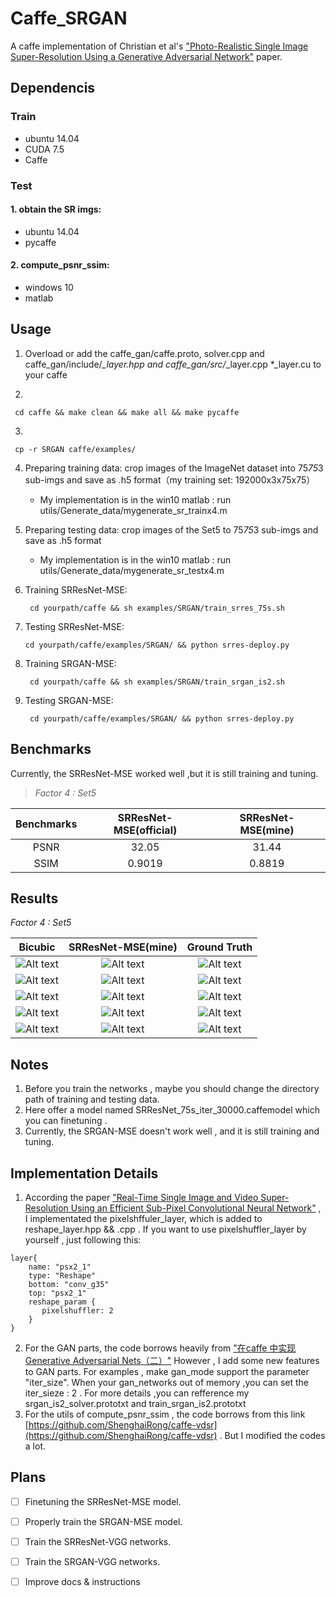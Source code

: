 # Caffe_SRGAN #
A caffe implementation of Christian et al's ["Photo-Realistic Single Image Super-Resolution Using a Generative Adversarial Network"](https://arxiv.org/abs/1609.04802/ "https://arxiv.org/abs/1609.04802/") paper.
## Dependencis
### Train
* ubuntu 14.04
* CUDA 7.5
* Caffe

### Test ###
#### 1. obtain the SR imgs:
* ubuntu 14.04
* pycaffe

#### 2. compute\_psnr\_ssim:
* windows 10
* matlab

## Usage
1. Overload or add the caffe\_gan/caffe.proto, solver.cpp and  caffe\_gan/include/*_layer.hpp and caffe\_gan/src/*_layer.cpp *_layer.cu  to your caffe

2. 
```
 cd caffe && make clean && make all && make pycaffe 
 ```

3.  
```
 cp -r SRGAN caffe/examples/ 
 ```
 
4. Preparing training data: crop images of the ImageNet dataset into 75*75*3 sub-imgs and save as .h5  format（my training set: 192000x3x75x75）
   * My implementation is in the win10 matlab : run utils/Generate_data/mygenerate_sr_trainx4.m

5. Preparing testing data: crop images of the Set5 to 75*75*3 sub-imgs and save as .h5 format
   * My implementation is in the win10 matlab : run utils/Generate_data/mygenerate_sr_testx4.m
6. Training SRResNet-MSE:
   ```
    cd yourpath/caffe && sh examples/SRGAN/train_srres_75s.sh
    ```

7. Testing SRResNet-MSE:
   ``` 
   cd yourpath/caffe/examples/SRGAN/ && python srres-deploy.py 
   ```

8. Training SRGAN-MSE:
   ```
    cd yourpath/caffe && sh examples/SRGAN/train_srgan_is2.sh 
    ```

9. Testing SRGAN-MSE:
   ```
    cd yourpath/caffe/examples/SRGAN/ && python srres-deploy.py 
    ```
## Benchmarks
Currently, the SRResNet-MSE worked well ,but it is still training and tuning. 
 > *Factor 4 : Set5*

 |Benchmarks|SRResNet-MSE(official)|SRResNet-MSE(mine)|
 |:---:|:---:|:---:|
 |PSNR|32.05|31.44|
 |SSIM|0.9019|0.8819|

## Results
*Factor 4 : Set5*

|Bicubic|SRResNet-MSE(mine)|Ground Truth|
|:---:|:---:|:---:|
|![Alt text](./SRGAN/Set5_sr/baby_bicubicx4.bmp)|![Alt text](./SRGAN/Set5_sr/srres-mse_(1).bmp)|![Alt text](./SRGAN/Set5_sr/baby_GT.bmp)|
|![Alt text](./SRGAN/Set5_sr/bird_bicubicx4.bmp)|![Alt text](./SRGAN/Set5_sr/srres-mse_(2).bmp)|![Alt text](./SRGAN/Set5_sr/bird_GT.bmp)|
|![Alt text](./SRGAN/Set5_sr/butterfly_bicubicx4.bmp)|![Alt text](./SRGAN/Set5_sr/srres-mse_(3).bmp)|![Alt text](./SRGAN/Set5_sr/butterfly_GT.bmp)|
|![Alt text](./SRGAN/Set5_sr/head_bicubic4.bmp)|![Alt text](./SRGAN/Set5_sr/srres-mse_(4).bmp)|![Alt text](./SRGAN/Set5_sr/head_GT.bmp)|
|![Alt text](./SRGAN/Set5_sr/woman_bicubicx4.bmp)|![Alt text](./SRGAN/Set5_sr/srres-mse_(5).bmp)|![Alt text](./SRGAN/Set5_sr/woman_GT.bmp)|


## Notes
1. Before you train the networks , maybe you should change the  directory path of training and testing data. 
2. Here offer a model named SRResNet_75s_iter_30000.caffemodel which you can finetuning .
3. Currently, the SRGAN-MSE doesn't work well , and it is still training and tuning. 

## Implementation Details
1.  According the paper ["Real-Time Single Image and Video Super-Resolution Using an Efficient
Sub-Pixel Convolutional Neural Network"](http://www.cv-foundation.org/openaccess/content_cvpr_2016/papers/Shi_Real-Time_Single_Image_CVPR_2016_paper.pdf) , I implementated the pixelshffuler_layer, which is added to reshape_layer.hpp && .cpp . If you want to use pixelshuffler_layer by yourself , just following this:
```
layer{
    name: "psx2_1"
    type: "Reshape"
    bottom: "conv_g35"
    top: "psx2_1"
    reshape_param {
       pixelshuffler: 2
    }
}
```

2. For the GAN parts, the code borrows heavily from ["在caffe 中实现Generative Adversarial Nets（二）"](http://blog.csdn.net/seven_first/article/details/53100325) However , I add some new features to GAN parts. For examples , make gan_mode support the parameter "iter\_size". When your  gan_networks out of memory ,you can set the iter\_sieze : 2 . For more details ,you can refference my srgan_is2\_solver.prototxt and train_srgan_is2.prototxt
3. For the utils of compute_psnr\_ssim , the code borrows from this link [https://github.com/ShenghaiRong/caffe-vdsr](https://github.com/ShenghaiRong/caffe-vdsr) . But I modified the codes a lot.

## Plans
* [ ] Finetuning the SRResNet-MSE model.
* [ ] Properly train the SRGAN-MSE model.
* [ ] Train the SRResNet-VGG networks.
* [ ] Train the SRGAN-VGG networks.
* [ ] Improve docs & instructions







     


